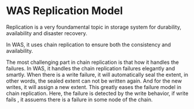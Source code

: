 # WAS Replication Model

Replication is a very foundamental topic in storage system for durability, availability and disaster recovery. 

In WAS, it uses chain replication to ensure both the consistency and availability. 

The most challenging part in chain replication is that how it handles the failures. In WAS, it handles the chain replication failures elegantly and smartly.  When there is a write failure, it will automatically seal the extent, in other words, the sealed extent can not be written again. And for the new writes, it will assign a new extent. This greatly eases the failure model in chain replication. Here, the failure is detected by the write behavior, if write fails , it assuems there is a failure in some node of the chain. 

